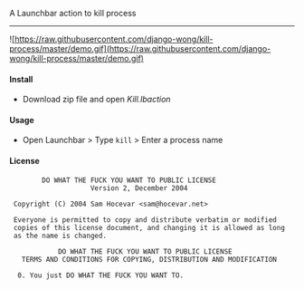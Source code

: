 A Launchbar action to kill process

---

![https://raw.githubusercontent.com/django-wong/kill-process/master/demo.gif](https://raw.githubusercontent.com/django-wong/kill-process/master/demo.gif)

#### Install

- Download zip file and open *Kill.lbaction*

#### Usage

- Open Launchbar > Type `kill` > Enter a process name


#### License
```
        DO WHAT THE FUCK YOU WANT TO PUBLIC LICENSE 
                    Version 2, December 2004 

 Copyright (C) 2004 Sam Hocevar <sam@hocevar.net> 

 Everyone is permitted to copy and distribute verbatim or modified 
 copies of this license document, and changing it is allowed as long 
 as the name is changed. 

            DO WHAT THE FUCK YOU WANT TO PUBLIC LICENSE 
   TERMS AND CONDITIONS FOR COPYING, DISTRIBUTION AND MODIFICATION 

  0. You just DO WHAT THE FUCK YOU WANT TO.
```